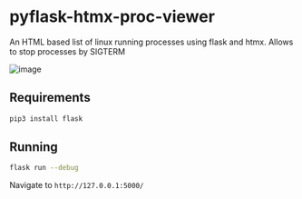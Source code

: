 # pyflask-htmx-proc-viewer

An HTML based list of linux running processes using flask and htmx. Allows to stop processes by SIGTERM

![image](https://github.com/dparo/pyflask-htmx-proc-viewer/assets/30259883/12a366e4-7401-4796-845c-038107857c67)


## Requirements

```bash
pip3 install flask
```

## Running

```bash
flask run --debug
```

Navigate to `http://127.0.0.1:5000/`
